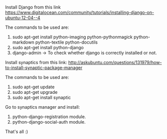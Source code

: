 Install Django from this link https://www.digitalocean.com/community/tutorials/installing-django-on-ubuntu-12-04--4  

The commands to be used are:  
1.  sudo apt-get install python-imaging python-pythonmagick python-markdown python-textile python-docutils  
2.  sudo apt-get install python-django  
3.  django-admin -> To check whether django is correctly installed or not.  

Install synaptics from this link: http://askubuntu.com/questions/131979/how-to-install-synaptic-package-manager  

The commands to be used are:  
1.  sudo apt-get update  
2.  sudo apt-get upgrade  
3.  sudo apt-get install synaptic  

Go to synaptics manager and install:   
1.  python-django-registration module.  
2.  python-django-social-auth module.  

That's all :)  
